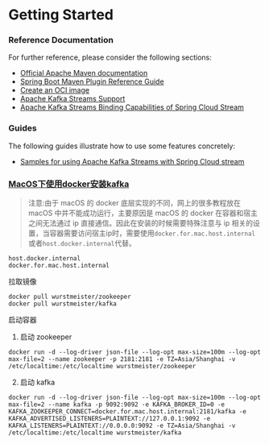 # Getting Started

### Reference Documentation

For further reference, please consider the following sections:

* [Official Apache Maven documentation](https://maven.apache.org/guides/index.html)
* [Spring Boot Maven Plugin Reference Guide](https://docs.spring.io/spring-boot/docs/2.6.2/maven-plugin/reference/html/)
* [Create an OCI image](https://docs.spring.io/spring-boot/docs/2.6.2/maven-plugin/reference/html/#build-image)
* [Apache Kafka Streams Support](https://docs.spring.io/spring-kafka/docs/current/reference/html/_reference.html#kafka-streams)
* [Apache Kafka Streams Binding Capabilities of Spring Cloud Stream](https://docs.spring.io/spring-cloud-stream/docs/current/reference/htmlsingle/#_kafka_streams_binding_capabilities_of_spring_cloud_stream)

### Guides

The following guides illustrate how to use some features concretely:

* [Samples for using Apache Kafka Streams with Spring Cloud stream](https://github.com/spring-cloud/spring-cloud-stream-samples/tree/master/kafka-streams-samples)

### [MacOS下使用docker安装kafka](https://segmentfault.com/a/1190000022727674)

> 注意:由于 macOS 的 docker 底层实现的不同，网上的很多教程放在 macOS 中并不能成功运行，主要原因是 macOS 的 docker 在容器和宿主之间无法通过 ip 直接通信。因此在安装的时候需要特殊注意与 ip 相关的设置，当容器需要访问宿主ip时，需要使用`docker.for.mac.host.internal`或者`host.docker.internal`代替。  

```shell
host.docker.internal
docker.for.mac.host.internal
```

拉取镜像

```shell
docker pull wurstmeister/zookeeper
docker pull wurstmeister/kafka
```

启动容器

1. 启动 zookeeper

```shell
docker run -d --log-driver json-file --log-opt max-size=100m --log-opt max-file=2 --name zookeeper -p 2181:2181 -e TZ=Asia/Shanghai -v /etc/localtime:/etc/localtime wurstmeister/zookeeper
```

2. 启动 kafka

```shell
docker run -d --log-driver json-file --log-opt max-size=100m --log-opt max-file=2 --name kafka -p 9092:9092 -e KAFKA_BROKER_ID=0 -e KAFKA_ZOOKEEPER_CONNECT=docker.for.mac.host.internal:2181/kafka -e KAFKA_ADVERTISED_LISTENERS=PLAINTEXT://127.0.0.1:9092 -e KAFKA_LISTENERS=PLAINTEXT://0.0.0.0:9092 -e TZ=Asia/Shanghai -v /etc/localtime:/etc/localtime wurstmeister/kafka
```


